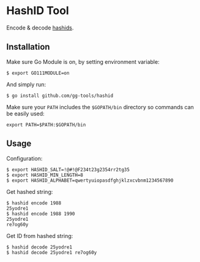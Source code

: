 # HashID Tool

Encode & decode [hashids](https://hashids.org/).

## Installation

Make sure Go Module is on, by setting environment variable:

```shell
$ export GO111MODULE=on
```

And simply run:

```shell
$ go install github.com/gg-tools/hashid
```

Make sure your `PATH` includes the `$GOPATH/bin` directory so commands can be easily used:

`export PATH=$PATH:$GOPATH/bin`

## Usage

Configuration:

```shell
$ export HASHID_SALT=!@#!@F234t23g2354rr2tg35
$ export HASHID_MIN_LENGTH=8
$ export HASHID_ALPHABET=qwertyuiopasdfghjklzxcvbnm1234567890
```

Get hashed string:

```shell
$ hashid encode 1988
25yodre1
$ hashid encode 1988 1990
25yodre1
re7og60y
```

Get ID from hashed string:

```shell
$ hashid decode 25yodre1
$ hashid decode 25yodre1 re7og60y
```
